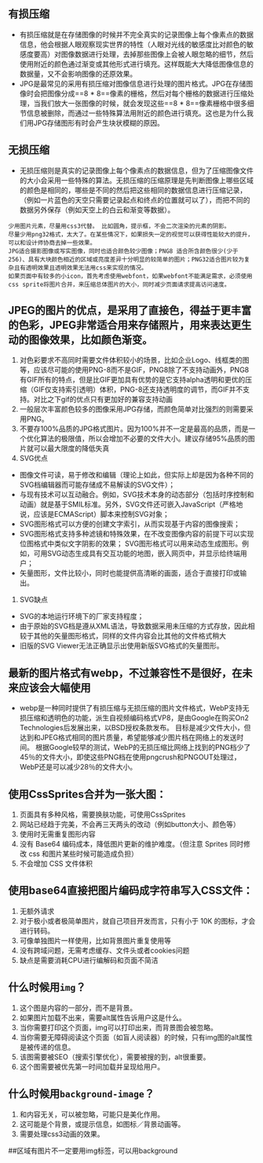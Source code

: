 ## 有损压缩
- 有损压缩就是在存储图像的时候并不完全真实的记录图像上每个像素点的数据信息，他会根据人眼观察现实世界的特性（人眼对光线的敏感度比对颜色的敏感度要高）对图像数据进行处理，去掉那些图像上会被人眼忽略的细节，然后使用附近的颜色通过渐变或其他形式进行填充。这样既能大大降低图像信息的数据量，又不会影响图像的还原效果。
- JPG是最常见的采用有损压缩对图像信息进行处理的图片格式。JPG在存储图像时会把图像分成==8 * 8==像素的栅格，然后对每个栅格的数据进行压缩处理，当我们放大一张图像的时候，就会发现这些==8 * 8==像素栅格中很多细节信息被删除，而通过一些特殊算法用附近的颜色进行填充。这也是为什么我们用JPG存储图形有时会产生块状模糊的原因。

## 无损压缩
- 无损压缩则是真实的记录图像上每个像素点的数据信息，但为了压缩图像文件的大小会采用一些特殊的算法。无损压缩的压缩原理是先判断图像上哪些区域的颜色是相同的，哪些是不同的然后把这些相同的数据信息进行压缩记录，（例如一片蓝色的天空只需要记录起点和终点的位置就可以了），而把不同的数据另外保存（例如天空上的白云和渐变等数据）。
```
少用图片元素，尽量用css3代替。 比如圆角，提示框，不会二次渲染的元素的阴影。
尽量少用png32格式，太大了。在某些情况下，如果损失一定的视觉可以获得性能较大的提升，可以和设计师协商去掉一些效果。
JPG适合摄影图像或写实图像，同时也适合颜色较少图像；PNG8 适合所含颜色很少(少于256)、具有大块颜色相近的区域或亮度差异十分明显的较简单的图片；PNG32适合图片较为复杂且有透明效果且透明效果无法用css来实现的情况。
如果页面中有较多的小icon，首先考虑使用webfont，如果webfont不能满足需求，必须使用css sprite将图片合并，来压缩总体图片的大小，同时减少页面请求提高访问速度。
```
## JPEG的图片的优点，是采用了直接色，得益于更丰富的色彩，JPEG非常适合用来存储照片，用来表达更生动的图像效果，比如颜色渐变。
1. 对色彩要求不高同时需要文件体积较小的场景，比如企业Logo、线框类的图等，应该尽可能的使用PNG-8而不是GIF，PNG8除了不支持动画外，PNG8有GIF所有的特点，但是比GIF更加具有优势的是它支持alpha透明和更优的压缩（GIF仅支持索引透明）体积，PNG-8还支持透明度的调节，而GIF并不支持。对比之下gif的优点只有更加好的兼容支持动画
1. 一般层次丰富颜色较多的图像采用JPG存储，而颜色简单对比强烈的则需要采用PNG。
1. 不要存100%品质的JPG格式图片。因为100%并不一定是最高的品质，而是一个优化算法的极限值，所以会增加不必要的文件大小。建议存储95%品质的图片就可以最大限度的降低失真
1. SVG优点
- 图像文件可读，易于修改和编辑（理论上如此，但实际上却是因为各种不同的SVG档编辑器而可能存储成不易解读的SVG文件）；
- 与现有技术可以互动融合。例如，SVG技术本身的动态部分（包括时序控制和动画）就是基于SMIL标准。另外，SVG文件还可嵌入JavaScript（严格地说，应该是ECMAScript）脚本来控制SVG对象；
- SVG图形格式可以方便的创建文字索引，从而实现基于内容的图像搜索；
- SVG图形格式支持多种滤镜和特殊效果，在不改变图像内容的前提下可以实现位图格式中类似文字阴影的效果； SVG图形格式可以用来动态生成图形。例如，可用SVG动态生成具有交互功能的地图，嵌入网页中，并显示给终端用户；
- 矢量图形，文件比较小，同时也能提供高清晰的画面，适合于直接打印或输出。
1. SVG缺点
- SVG的本地运行环境下的厂家支持程度；
- 由于原始的SVG档是遵从XML语法，导致数据采用未压缩的方式存放，因此相较于其他的矢量图形格式，同样的文件内容会比其他的文件格式稍大
- 旧版的SVG Viewer无法正确显示出使用新版SVG格式的矢量图形。
## 最新的图片格式有webp，不过兼容性不是很好，在未来应该会大幅使用
- webp是一种同时提供了有损压缩与无损压缩的图片文件格式，WebP支持无损压缩和透明色的功能，派生自视频编码格式VP8，是由Google在购买On2 Technologies后发展出来，以BSD授权条款发布。 目标是减少文件大小，但达到和JPEG格式相同的图片质量，希望能够减少图片档在网络上的发送时间。
根据Google较早的测试，WebP的无损压缩比网络上找到的PNG档少了45％的文件大小，即使这些PNG档在使用pngcrush和PNGOUT处理过，WebP还是可以减少28％的文件大小。
## 使用CssSprites合并为一张大图：
1. 页面具有多种风格，需要换肤功能，可使用CssSprites
1. 网站已经趋于完美，不会再三天两头的改动（例如button大小、颜色等）
1. 使用时无需重复图形内容
1. 没有 Base64 编码成本，降低图片更新的维护难度。（但注意 Sprites 同时修改 css 和图片某些时候可能造成负担）
1. 不会增加 CSS 文件体积

## 使用base64直接把图片编码成字符串写入CSS文件：
1. 无额外请求
1. 对于极小或者极简单图片，就自己项目开发而言，只有小于 10K 的图标，才会进行转码。
1. 可像单独图片一样使用，比如背景图片重复使用等
1. 没有跨域问题，无需考虑缓存、文件头或者cookies问题 
1. 缺点是需要消耗CPU进行编解码和页面不简洁

## 什么时候用`img`？
1. 这个图是内容的一部分，而不是背景。
1. 如果图片加载不出来，需要alt属性告诉用户这是什么。
1. 当你需要打印这个页面，img可以打印出来，而背景图会被忽略。
1. 当你需要无障碍阅读这个页面（如盲人阅读器）的时候，只有img图的alt属性是被传递的信息。
1. 该图需要被SEO（搜索引擎优化），需要被搜的到，alt很重要。
1. 这个图需要被优先第一时间加载并呈现给用户。
## 什么时候用`background-image`？
1. 和内容无关，可以被忽略，可能只是美化作用。
1. 这可能是个背景，或提示信息，如图标／背景动画等。
1. 需要处理css3动画的效果。

##区域有图片不一定要用img标签，可以用background
